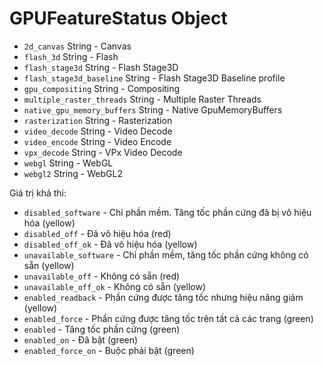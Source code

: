 # GPUFeatureStatus Object

* `2d_canvas` String - Canvas
* `flash_3d` String - Flash
* `flash_stage3d` String - Flash Stage3D
* `flash_stage3d_baseline` String - Flash Stage3D Baseline profile
* `gpu_compositing` String - Compositing
* `multiple_raster_threads` String - Multiple Raster Threads
* `native_gpu_memory_buffers` String - Native GpuMemoryBuffers
* `rasterization` String - Rasterization
* `video_decode` String - Video Decode
* `video_encode` String - Video Encode
* `vpx_decode` String - VPx Video Decode
* `webgl` String - WebGL
* `webgl2` String - WebGL2

Giá trị khả thi:

* `disabled_software` - Chỉ phần mềm. Tăng tốc phần cứng đã bị vô hiệu hóa (yellow)
* `disabled_off` - Đã vô hiệu hóa (red)
* `disabled_off_ok` - Đã vô hiệu hóa (yellow)
* `unavailable_software` - Chỉ phần mềm, tăng tốc phần cứng không có sẵn (yellow)
* `unavailable_off` - Không có sẵn (red)
* `unavailable_off_ok` - Không có sẵn (yellow)
* `enabled_readback` - Phần cứng được tăng tốc nhưng hiệu năng giảm (yellow)
* `enabled_force` - Phần cứng được tăng tốc trên tất cả các trang (green)
* `enabled` - Tăng tốc phần cứng (green)
* `enabled_on` - Đã bật (green)
* `enabled_force_on` - Buộc phải bật (green)